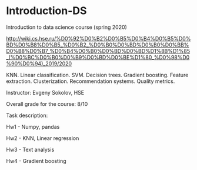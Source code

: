 # Introduction-DS
Introduction to data science course (spring 2020)

http://wiki.cs.hse.ru/%D0%92%D0%B2%D0%B5%D0%B4%D0%B5%D0%BD%D0%B8%D0%B5_%D0%B2_%D0%B0%D0%BD%D0%B0%D0%BB%D0%B8%D0%B7_%D0%B4%D0%B0%D0%BD%D0%BD%D1%8B%D1%85_(%D0%BC%D0%B0%D0%B9%D0%BD%D0%BE%D1%80_%D0%98%D0%90%D0%94)_2019/2020

KNN. Linear classification. SVM. Decision trees. Gradient boosting. Feature extraction. Clusterization. Recommendation systems. Quality metrics.

Instructor: Evgeny Sokolov, HSE

Overall grade for the course: 8/10

Task description:

Hw1 - Numpy, pandas

Hw2 - KNN, Linear regression

Hw3 - Text analysis

Hw4 - Gradient boosting

